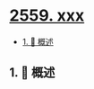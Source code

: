 # [2559. xxx](https://github.com/Tdahuyou/TNotes.leetcode/tree/main/notes/2559.%20xxx)

<!-- region:toc -->

- [1. 📝 概述](#1--概述)

<!-- endregion:toc -->

## 1. 📝 概述
